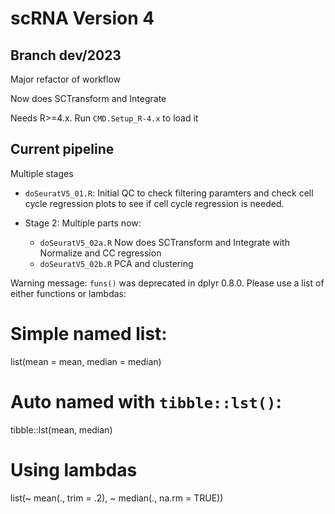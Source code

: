 # scRNA Version 4

## Branch dev/2023

Major refactor of workflow



Now does SCTransform and Integrate

Needs R>=4.x. Run `CMD.Setup_R-4.x` to load it

## Current pipeline

Multiple stages

- `doSeuratV5_01.R`: Initial QC to check filtering paramters and check cell cycle regression plots to see if cell cycle regression is needed.

- Stage 2: Multiple parts now:

    - `doSeuratV5_02a.R` Now does SCTransform and Integrate with Normalize and CC regression
    - `doSeuratV5_02b.R` PCA and clustering


Warning message:
`funs()` was deprecated in dplyr 0.8.0.
Please use a list of either functions or lambdas:

  # Simple named list:
  list(mean = mean, median = median)

  # Auto named with `tibble::lst()`:
  tibble::lst(mean, median)

  # Using lambdas
  list(~ mean(., trim = .2), ~ median(., na.rm = TRUE))
